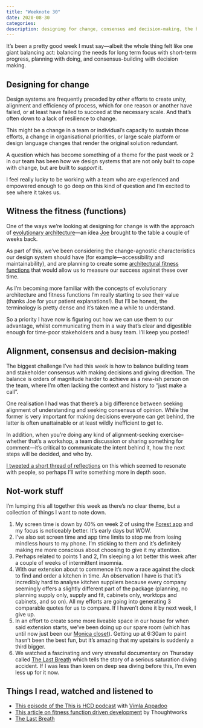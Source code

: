 ```yaml
---
title: "Weeknote 30"
date: 2020-08-30
categories:
description: designing for change, consensus and decision-making, the benefits of screen-time reduction, and extension planning.
---
```


It’s been a pretty good week I must say—albeit the whole thing felt like one giant balancing act: balancing the needs for long term focus with short-term progress, planning with doing, and consensus-building with decision making.

## Designing for change

Design systems are frequently preceded by other efforts to create unity, alignment and efficiency of process, which for one reason or another have failed, or at least have failed to succeed at the necessary scale. And that’s often down to a lack of resilience to change. 

This might be a change in a team or individual’s capacity to sustain those efforts, a change in organisational priorities, or large scale platform or design language changes that render the original solution redundant. 

A question which has become something of a theme for the past week or 2 in our team has been how we design systems that are not only built to cope with change, but are built to _support_ it.

I feel really lucky to be working with a team who are experienced and empowered enough to go deep on this kind of question and I’m excited to see where it takes us. 

## Witness the fitness (functions)

One of the ways we’re looking at designing for change is with the approach of [evolutionary architecture](https://www.thoughtworks.com/books/building-evolutionary-architectures)—an idea [Joe](https://twitter.com/jmalloryskinner) brought to the table a couple of weeks back. 

As part of this, we’ve been considering the change-agnostic characteristics our design system should have (for example—accessibility and maintainability), and are planning to create some [architectural fitness functions](https://www.thoughtworks.com/radar/techniques/architectural-fitness-function) that would allow us to measure our success against these over time.

As I’m becoming more familiar with the concepts of evolutionary architecture and fitness functions I’m really starting to see their value (thanks Joe for your patient explanations!). But I’ll be honest, the terminology is pretty dense and it’s taken me a while to understand.

So a priority I have now is figuring out how we can use them to our advantage, whilst communicating them in a way that’s clear and digestible enough for time-poor stakeholders and a busy team. I’ll keep you posted!

## Alignment, consensus and decision-making

The biggest challenge I’ve had this week is how to balance building team and stakeholder consensus with making decisions and giving direction. The balance is orders of magnitude harder to achieve as a new-ish person on the team, where I’m often lacking the context and history to “just make a call”. 

One realisation I had was that there’s a big difference between seeking alignment of understanding and seeking consensus of opinion. While the former is very important for making decisions everyone can get behind, the latter is often unattainable or at least wildly inefficient to get to.

In addition, when you’re doing any kind of alignment-seeking exercise–whether that’s a workshop, a team discussion or sharing something for comment—it’s critical to communicate the intent behind it, how the next steps will be decided, and who by.

[I tweeted a short thread of reflections](https://twitter.com/Amy_Hupe/status/1298323717043318784?s=20) on this which seemed to resonate with people, so perhaps I’ll write something more in depth soon.

## Not-work stuff

I’m lumping this all together this week as there’s no clear theme, but a collection of things I want to note down.

1. My screen time is down by 40% on week 2 of using the [Forest app](https://www.forestapp.cc/) and my focus is noticeably better. It’s early days but WOW.
2. I’ve also set screen time and app time limits to stop me from losing mindless hours to my phone. I’m sticking to them and it’s definitely making me more conscious about choosing to give it my attention.
3. Perhaps related to points 1 and 2, I’m sleeping a lot better this week after a couple of weeks of intermittent insomnia.
4. With our extension about to commence it’s now a race against the clock to find and order a kitchen in time. An observation I have is that it’s incredibly hard to analyse kitchen suppliers because every company seemingly offers a slightly different part of the package (planning, no planning supply only, supply and fit, cabinets only, worktops and cabinets, and so on). All my efforts are going into generating 3 comparable quotes for us to compare. If I haven’t done it by next week, I give up. 
5. In an effort to create some more liveable space in our house for when said extension starts, we’ve been doing up our spare room (which has until now just been our [Monica closet](https://www.urbandictionary.com/define.php?term=monica%20closet)). Getting up at 6:30am to paint hasn’t been the best fun, but it’s amazing that my upstairs is suddenly a third bigger.
6. We watched a fascinating and very stressful documentary on Thursday called [The Last Breath](https://en.wikipedia.org/wiki/Last_Breath_(2019_film)) which tells the story of a serious saturation diving accident. If I was less than keen on deep sea diving before this, I’m even less up for it now. 

## Things I read, watched and listened to

- [This episode of the This is HCD podcast](https://www.thisishcd.com/episodes/bringing-design-closer/vimla-appadoo-diving-deep-into-the-world-of-culture-design/) with [Vimla Appadoo](https://twitter.com/ThatGirlVim)
- [This article on fitness function driven development](https://www.thoughtworks.com/insights/articles/fitness-function-driven-development) by Thoughtworks
- [The Last Breath](https://en.wikipedia.org/wiki/Last_Breath_(2019_film))
